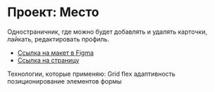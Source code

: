 # Проект: Место
  Одностраничник, где можно будет добавлять и удалять карточки, лайкать, редактировать профиль.

* [Ссылка на макет в Figma](https://www.figma.com/file/2cn9N9jSkmxD84oJik7xL7/JavaScript.-Sprint-4?node-id=0%3A1)
* [Ссылка на страницу](https://www.figma.com/file/2cn9N9jSkmxD84oJik7xL7/JavaScript.-Sprint-4?node-id=0%3A1)


Технологии, которые применяю:
  Grid
  flex
  адаптивность
  позиционирование элементов
  формы 